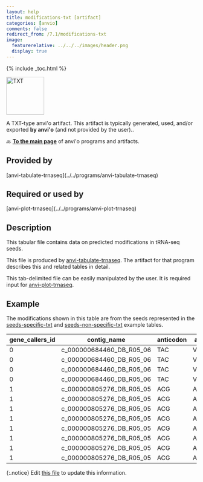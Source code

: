 ```yaml
---
layout: help
title: modifications-txt [artifact]
categories: [anvio]
comments: false
redirect_from: /7.1/modifications-txt
image:
  featurerelative: ../../../images/header.png
  display: true
---
```



{% include _toc.html %}


<img src="../../images/icons/TXT.png" alt="TXT" style="width:100px; border:none" />

A TXT-type anvi'o artifact. This artifact is typically generated, used, and/or exported **by anvi'o** (and not provided by the user)..

🔙 **[To the main page](../../)** of anvi'o programs and artifacts.

## Provided by


<p style="text-align: left" markdown="1"><span class="artifact-p">[anvi-tabulate-trnaseq](../../programs/anvi-tabulate-trnaseq)</span></p>


## Required or used by


<p style="text-align: left" markdown="1"><span class="artifact-r">[anvi-plot-trnaseq](../../programs/anvi-plot-trnaseq)</span></p>


## Description

This tabular file contains data on predicted modifications in tRNA-seq seeds.

This file is produced by <span class="artifact-n">[anvi-tabulate-trnaseq](/help/7.1/programs/anvi-tabulate-trnaseq)</span>. The artifact for that program describes this and related tables in detail.

This tab-delimited file can be easily manipulated by the user. It is required input for <span class="artifact-n">[anvi-plot-trnaseq](/help/7.1/programs/anvi-plot-trnaseq)</span>.

## Example

The modifications shown in this table are from the seeds represented in the <span class="artifact-n">[seeds-specific-txt](/help/7.1/artifacts/seeds-specific-txt)</span> and <span class="artifact-n">[seeds-non-specific-txt](/help/7.1/artifacts/seeds-non-specific-txt)</span> example tables.

| gene_callers_id | contig_name | anticodon | aa | domain | phylum | class | order | family | genus | species | taxon_percent_id | seed_position | ordinal_name | ordinal_position | canonical_position | reference | sample_name | A | C | G | T |
| --- | --- | --- | --- | --- | --- | --- | --- | --- | --- | --- | --- | --- | --- | --- | --- | --- | --- | --- | --- | --- | --- |
0 | c_000000684460_DB_R05_06 | TAC | Val | Bacteria | Firmicutes | Clostridia | Lachnospirales | Lachnospiraceae |  |  | 100 | 19 | d_loop_beta_1 | 22 | 20 | G | DB_01 | 142 | 589 | 69411 | 1315 |
0 | c_000000684460_DB_R05_06 | TAC | Val | Bacteria | Firmicutes | Clostridia | Lachnospirales | Lachnospiraceae |  |  | 100 | 19 | d_loop_beta_1 | 22 | 20 | G | DB_03 | 217 | 1056 | 83751 | 2592 |
0 | c_000000684460_DB_R05_06 | TAC | Val | Bacteria | Firmicutes | Clostridia | Lachnospirales | Lachnospiraceae |  |  | 100 | 19 | d_loop_beta_1 | 22 | 20 | G | DB_05 | 42 | 212 | 28784 | 515 |
0 | c_000000684460_DB_R05_06 | TAC | Val | Bacteria | Firmicutes | Clostridia | Lachnospirales | Lachnospiraceae |  |  | 100 | 19 | d_loop_beta_1 | 22 | 20 | G | DB_07 | 102 | 429 | 45633 | 977 |
1 | c_000000805276_DB_R05_05 | ACG | Arg | Bacteria | Firmicutes |  |  |  |  |  | 98.649 | 32 | anticodon_loop_1 | 36 | 32 | T | DB_01 | 0 | 51 | 14 | 77 |
1 | c_000000805276_DB_R05_05 | ACG | Arg | Bacteria | Firmicutes |  |  |  |  |  | 98.649 | 32 | anticodon_loop_1 | 36 | 32 | T | DB_03 | 1 | 274 | 97 | 642 |
1 | c_000000805276_DB_R05_05 | ACG | Arg | Bacteria | Firmicutes |  |  |  |  |  | 98.649 | 32 | anticodon_loop_1 | 36 | 32 | T | DB_05 | 0 | 78 | 17 | 137 |
1 | c_000000805276_DB_R05_05 | ACG | Arg | Bacteria | Firmicutes |  |  |  |  |  | 98.649 | 32 | anticodon_loop_1 | 36 | 32 | T | DB_07 | 0 | 19 | 18 | 87 |
1 | c_000000805276_DB_R05_05 | ACG | Arg | Bacteria | Firmicutes |  |  |  |  |  | 98.649 | 37 | anticodon_loop_6 | 41 | 37 | G | DB_01 | 0 | 1 | 137 | 5 |
1 | c_000000805276_DB_R05_05 | ACG | Arg | Bacteria | Firmicutes |  |  |  |  |  | 98.649 | 37 | anticodon_loop_6 | 41 | 37 | G | DB_03 | 5 | 18 | 916 | 64 |
1 | c_000000805276_DB_R05_05 | ACG | Arg | Bacteria | Firmicutes |  |  |  |  |  | 98.649 | 37 | anticodon_loop_6 | 41 | 37 | G | DB_05 | 6 | 3 | 222 | 7 |
1 | c_000000805276_DB_R05_05 | ACG | Arg | Bacteria | Firmicutes |  |  |  |  |  | 98.649 | 37 | anticodon_loop_6 | 41 | 37 | G | DB_07 | 0 | 15 | 104 | 1 |


{:.notice}
Edit [this file](https://github.com/merenlab/anvio/tree/master/anvio/docs/artifacts/modifications-txt.md) to update this information.

